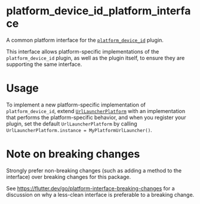 # platform_device_id_platform_interface

A common platform interface for the [`platform_device_id`][1] plugin.

This interface allows platform-specific implementations of the `platform_device_id`
plugin, as well as the plugin itself, to ensure they are supporting the
same interface.

# Usage

To implement a new platform-specific implementation of `platform_device_id`, extend
[`UrlLauncherPlatform`][2] with an implementation that performs the
platform-specific behavior, and when you register your plugin, set the default
`UrlLauncherPlatform` by calling
`UrlLauncherPlatform.instance = MyPlatformUrlLauncher()`.

# Note on breaking changes

Strongly prefer non-breaking changes (such as adding a method to the interface)
over breaking changes for this package.

See https://flutter.dev/go/platform-interface-breaking-changes for a discussion
on why a less-clean interface is preferable to a breaking change.

[1]: ../platform_device_id
[2]: lib/platform_device_id_platform_interface.dart
